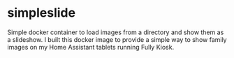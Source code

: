 # simpleslide
Simple docker container to load images from a directory and show them as a slideshow. I built this docker image to provide a simple way to show family images on my Home Assistant tablets running Fully Kiosk. 
